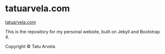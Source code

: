 # tatuarvela.com

[tatuarvela.com](https://tatuarvela.com)

This is the repository for my personal website, built on Jekyll and Bootstrap 4.

Copyright © Tatu Arvela
